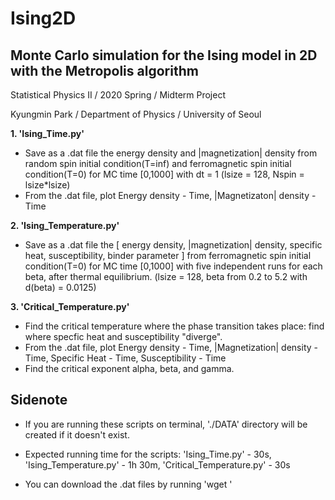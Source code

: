 # Ising2D
## Monte Carlo simulation for the Ising model in 2D with the Metropolis algorithm

Statistical Physics II / 2020 Spring / Midterm Project

Kyungmin Park / Department of Physics / University of Seoul

**1. 'Ising_Time.py'**
- Save as a .dat file the energy density and |magnetization| density from random spin initial condition(T=inf) and ferromagnetic spin initial condition(T=0) for MC time [0,1000] with dt = 1 (lsize = 128, Nspin = lsize*lsize)
- From the .dat file, plot Energy density - Time, |Magnetizaton| density - Time

**2. 'Ising_Temperature.py'**
- Save as a .dat file the [ energy density, |magnetization| density, specific heat, susceptibility, binder parameter ] from ferromagnetic spin initial condition(T=0) for MC time [0,1000] with five independent runs for each beta, after thermal equilibrium. (lsize = 128, beta from 0.2 to 5.2 with d(beta) = 0.0125)

**3. 'Critical_Temperature.py'**
- Find the critical temperature where the phase transition takes place: find where specfic heat and susceptibility "diverge".
- From the .dat file, plot Energy density - Time, |Magnetization| density - Time, Specific Heat - Time, Susceptibility - Time
- Find the critical exponent alpha, beta, and gamma.

## Sidenote
* If you are running these scripts on terminal, './DATA' directory will be created if it doesn't exist.

* Expected running time for the scripts: 'Ising_Time.py' - 30s, 'Ising_Temperature.py' - 1h 30m, 'Critical_Temperature.py' - 30s

* You can download the .dat files by running 'wget '
